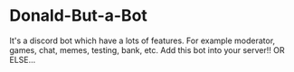 # Donald-But-a-Bot
It's a discord bot which have a lots of features. For example moderator, games, chat, memes, testing, bank, etc. Add this bot into your server!! OR ELSE...
